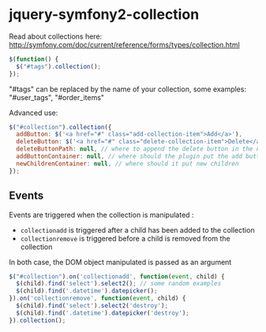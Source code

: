 jquery-symfony2-collection
==========================

Read about collections here:
http://symfony.com/doc/current/reference/forms/types/collection.html


```js
$(function() {
  $("#tags").collection();
});
```

"#tags" can be replaced by the name of your collection, some examples: "#user_tags", "#order_items"

Advanced use:

```js
$("#collection").collection({
  addButton: $('<a href="#" class="add-collection-item">Add</a>'),
  deleteButton: $('<a href="#" class="delete-collection-item">Delete</a>'),
  deleteButtonPath: null, // where to append the delete button in the new child
  addButtonContainer: null, // where should the plugin put the add button
  newChildrenContainer: null, // where should it put new children
});
```

Events
------

Events are triggered when the collection is manipulated :

- ```collectionadd``` is triggered after a child has been added to the collection
- ```collectionremove``` is triggered before a child is removed from the collection

In both case, the DOM object manipulated is passed as an argument

```js
$("#collection").on('collectionadd', function(event, child) {
  $(child).find('select').select2(); // some random examples
  $(child).find('.datetime').datepicker();
}).on('collectionremove', function(event, child) {
  $(child).find('select').select2('destroy');
  $(child).find('.datetime').datepicker('destroy');
}).collection();
```
